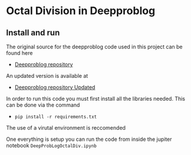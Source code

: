 # Octal Division in Deepproblog

## Install and run

The original source for the deepproblog code used in this project can be found here

- [Deepproblog repository](https://bitbucket.org/problog/deepproblog/src/master/)


An updated version is available at

- [Deepproblog repository Updated](https://github.com/ML-KULeuven/deepproblog)

In order to run this code you must first install all the libraries needed. This can be done via the command

- `pip install -r requirements.txt`
  
The use of a virutal environment is reccomended

One everything is setup you can run the code from inside the jupiter notebook `DeepProbLogOctalDiv.ipynb`

